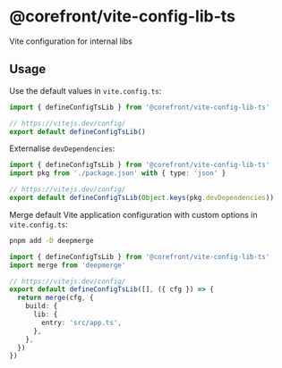 # @corefront/vite-config-lib-ts

Vite configuration for internal libs

## Usage

Use the default values in `vite.config.ts`:

```ts
import { defineConfigTsLib } from '@corefront/vite-config-lib-ts'

// https://vitejs.dev/config/
export default defineConfigTsLib()
```

Externalise `devDependencies`:

```ts
import { defineConfigTsLib } from '@corefront/vite-config-lib-ts'
import pkg from './package.json' with { type: 'json' }

// https://vitejs.dev/config/
export default defineConfigTsLib(Object.keys(pkg.devDependencies))
```

Merge default Vite application configuration with custom options in `vite.config.ts`:

```sh
pnpm add -D deepmerge
```

```ts
import { defineConfigTsLib } from '@corefront/vite-config-lib-ts'
import merge from 'deepmerge'

// https://vitejs.dev/config/
export default defineConfigTsLib([], ({ cfg }) => {
  return merge(cfg, {
    build: {
      lib: {
        entry: 'src/app.ts',
      },
    },
  })
})
```
